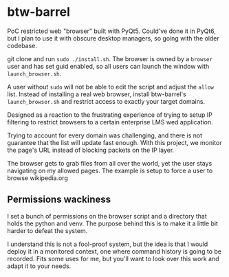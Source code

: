 # btw-barrel
PoC restricted web "browser" built with PyQt5.
Could've done it in PyQt6, but I plan to use it with obscure desktop
managers, so going with the older codebase.

git clone and run `sudo ./install.sh`. The browser is owned by
a `browser` user and has set guid enabled, so all users can launch the window with
`launch_browser.sh`.

A user without `sudo` will not be able to edit the script and adjust the `allow` list.
Instead of installing a real web browser, install btw-barrel's `launch_browser.sh` and
restrict access to exactly your target domains.

Designed as a reaction to the frustrating experience of trying to setup IP filtering to
restrict browsers to a certain enterprise LMS wed application.

Trying to account for every domain was challenging, and there is not guarantee that the list
will update fast enough. With this project, we monitor the page's URL instead of blocking
packets on the IP layer.

The browser gets to grab files from all over the world, yet the user stays navigating on my
allowed pages. The example is setup to force a user to browse wikipedia.org

## Permissions wackiness
I set a bunch of permissions on the browser script and a directory that holds the python and venv.
The purpose behind this is to make it a little bit harder to defeat the system.

I understand this is not a fool-proof system, but the idea is that I would deploy it in a monitored
context, one where command history is going to be recorded. Fits some uses for me, but you'll
want to look over this work and adapt it to your needs.
